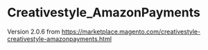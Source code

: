 # Creativestyle_AmazonPayments
Version 2.0.6 from https://marketplace.magento.com/creativestyle-creativestyle-amazonpayments.html
